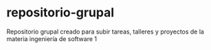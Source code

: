 # repositorio-grupal
Repositorio grupal creado para subir tareas, talleres y proyectos de la materia ingeniería de software 1
